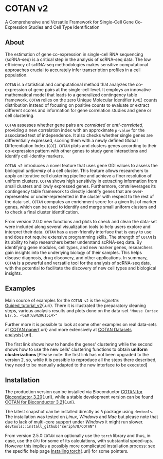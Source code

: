 # COTAN v2

A Comprehensive and Versatile Framework for Single-Cell Gene Co-Expression Studies and Cell Type Identification

## About

The estimation of gene co-expression in single-cell RNA sequencing (scRNA-seq) is a critical step in the analysis of scRNA-seq data. The low efficiency of scRNA-seq methodologies makes sensitive computational approaches crucial to accurately infer transcription profiles in a cell population.

`COTAN` is a statistical and computational method that analyzes the co-expression of gene pairs at the single-cell level. It employs an innovative mathematical model that leads to a generalized contingency table framework. `COTAN` relies on the zero Unique Molecular Identifier (`UMI`) counts distribution instead of focusing on positive counts to evaluate or extract different scores and information for gene correlation studies and gene or cell clustering.

`COTAN` assesses whether gene pairs are *correlated* or *anti-correlated*, providing a new correlation index with an approximate `p-value` for the associated test of independence. It also checks whether single genes are differentially expressed, scoring them with a newly defined Global Differentiation Index (`GDI`). `COTAN` plots and clusters genes according to their co-expression pattern with other genes to study gene interactions and identify cell-identity markers.

`COTAN v2` introduces a novel feature that uses gene GDI values to assess the biological *uniformity* of a cell cluster. This feature allows researchers to apply an iterative cell clustering pipeline and achieve a finer resolution of uniform clusters. `COTAN` shows high sensitivity in extracting information from small clusters and lowly expressed genes. Furthermore, `COTAN` leverages its contingency table framework to directly identify genes that are over-represented or under-represented in the cluster with respect to the rest of the data-set. `COTAN` computes an enrichment score for a given list of marker genes, which can be used to identify and merge small uniform clusters and to check a final cluster identification.

From version 2.0.0 new functions and plots to check and clean the data-set were included along several visualization tools to help users explore and interpret their data. `COTAN` has a user-friendly interface that is easy to use and does not require extensive programming skills. The strength of `COTAN` is its ability to help researchers better understand scRNA-seq data. By identifying gene modules, cell types, and new marker genes, researchers gain insights into the underlying biology of their samples. This helps disease diagnosis, drug discovery, and other applications. In summary, `COTAN` is a powerful and versatile tool for the analysis of scRNA-seq data, with the potential to facilitate the discovery of new cell types and biological insights.

## Examples

Main source of examples for the `COTAN v2` is the *vignette*: [Guided_tutorial_v2](https://github.com/seriph78/COTAN/blob/devel/vignettes/Guided_tutorial_v2.Rmd%20%22main%20vignette%22){.uri}. There it is illustrated the preparatory cleaning steps, various analysis results and plots done on the data-set `"Mouse Cortex E17.5, <GEO:GSM2861514>"`

Further more it is possible to look at some other examples on real data-sets at [COTAN paper](https://seriph78.github.io/Cotan_paper/index.html){.uri} and more extensively at [COTAN Datasets analysis](https://seriph78.github.io/COTAN_Datasets_analysis/){.uri}.

The first link shows how to handle the genes' clustering while the second shows how to use the new cells' clustering functions to obtain **uniform clusterizations** [Please note: the first link has not been upgraded to the version 2, so, while it is possible to reproduce all the steps there described, they need to be manually adapted to the new interface to be executed]

## Installation

The production version can be installed via Bioconductor [COTAN for Bioconductor 3.20](https://bioconductor.org/packages/3.20/bioc/html/COTAN.html "Production version"){.uri}, while a stable development version can be found [COTAN for Bioconductor 3.21](https://bioconductor.org/packages/3.21/bioc/html/COTAN.html%20%22Development%20version%22){.uri}.

The latest snapshot can be installed directly as `R` package using `devtools`. The installation was tested on *Linux*, *Windows* and *Mac* but please note that due to lack of multi-core support under *Windows* it might run slower. `devtools::install_github("seriph78/COTAN")`

From version 2.5.0 `COTAN` can optionally use the `torch` library and thus, in case, use the `GPU` for some of its calculations, with substantial speed-ups. However this implies a possibly more complicated installation process: see the specific help page [Installing torch](https://github.com/seriph78/COTAN/blob/devel/man/Installing_torch.Rd){.uri} for some pointers.
